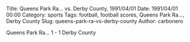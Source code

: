 Title: Queens Park Ra… vs. Derby County, 1991/04/01
Date: 1991/04/01 00:00
Category: sports
Tags: football, football scores, Queens Park Ra…, Derby County
Slug: queens-park-ra-vs-derby-county
Author: carbonero


Queens Park Ra… 1 - 1 Derby County

